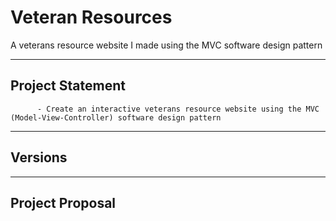 # Veteran Resources
A veterans resource website I made using the MVC software design pattern
___________________

## Project Statement

          - Create an interactive veterans resource website using the MVC (Model-View-Controller) software design pattern

___________________
## Versions


____________________
## Project Proposal



